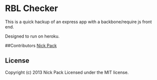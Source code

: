 RBL Checker
==================================
This is a quick hackup of an express app with a backbone/require js front end.

Designed to run on heroku.

##Contributors
[Nick Pack](https://github.com/nickpack)

## License
Copyright (c) 2013 Nick Pack
Licensed under the MIT license.